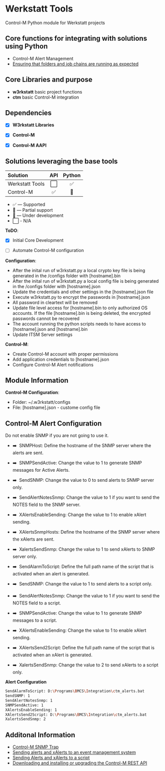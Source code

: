 # Werkstatt Tools
Control-M Python module for Werkstatt projects

## Core functions for integrating with solutions using Python
- Control-M Alert Management
- [Ensuring that folders and job chains are running as expected](https://community.bmc.com/s/news/aA33n000000Xb6XCAS/ensuring-that-folders-and-job-chains-are-running-as-expected "Control-M Alert Management")

## Core Libraries and purpose
- **w3rkstatt** basic project functions
- **ctm** basic Control-M integration

## Dependencies
- [X] **W3rkstatt Libraries**
- [X] **Control-M**
- [X] **Control-M AAPI**


## Solutions leveraging the base tools
| Solution                  | API           | Python        |
| :-------------            | :---:         | :---:         | 
| Werkstatt Tools           | ⬜            | ✅    | 
| Control-M                 | ✅            | 🔶    | 



* ✅ — Supported
* 🔶 — Partial support
* 🚧 — Under development
* ⬜ - N/A ️


**ToDO**: 
- [x] Initial Core Development
- [ ] Automate Control-M configuration 


**Configuration**: 
- After the inital run of w3rkstatt.py a local crypto key file is being generated in the /configs folder with [hostname].bin
- After the inital run of w3rkstatt.py a local config file is being generated in the /configs folder with [hostname].json
- Update the credentials and other settings in the [hostname].json file
- Execute w3rkstatt.py to encrypt the passwords in [hostname].json
- All password in cleartext will be removed
- Update file level access for [hostname].bin to only authorized OS accounts. If the file [hostname].bin is being deleted, the encrypted passwords cannot be recovered 
- The account running the python scripts needs to have access to [hostname].json and [hostname].bin
- Update ITSM Server settings

**Control-M**:
- Create Control-M account with proper permissions
- Add application credentials to [hostname].json
- Configure Control-M Alert notifications


## Module Information
**Control-M Configuration**: 
- Folder: ~/.w3rkstatt/configs
- File: [hostname].json - custome config file

## Control-M Alert Configuration
Do not enable SNMP if you are not going to use it.

- :arrow_right: &nbsp;SNMPHost: Define the hostname of the SNMP server where the alerts are sent.
- :arrow_right: &nbsp;SNMPSendActive: Change the value to 1 to generate SNMP messages for Active Alerts.
- :arrow_right: &nbsp;SendSNMP: Change the value to 0 to send alerts to SNMP server only.
- :arrow_right: &nbsp;SendAlertNotesSnmp: Change the value to 1 if you want to send the NOTES field to the SNMP server.
- :arrow_right: &nbsp;XAlertsEnableSending: Change the value to 1 to enable xAlert sending.
- :arrow_right: &nbsp;XAlertsSnmpHosts: Define the hostname of the SNMP server where the xAlerts are sent.
- :arrow_right: &nbsp;XalertsSendSnmp: Change the value to 1 to send xAlerts to SNMP server only.

- :arrow_right: &nbsp;SendAlarmToScript: Define the full path name of the script that is activated when an alert is generated.
- :arrow_right: &nbsp;SendSNMP: Change the value to 1 to send alerts to a script only.
- :arrow_right: &nbsp;SendAlertNotesSnmp: Change the value to 1 if you want to send the NOTES field to a script.
- :arrow_right: &nbsp;SNMPSendActive: Change the value to 1 to generate SNMP messages to a script.
- :arrow_right: &nbsp;XAlertsEnableSending: Change the value to 1 to enable xAlert sending.
- :arrow_right: &nbsp;XAlertsSend2Script: Define the full path name of the script that is activated when an xAlert is generated.
- :arrow_right: &nbsp;XalertsSendSnmp: Change the value to 2 to send xAlerts to a script only.

**Alert Configuration**
```bash
SendAlarmToScript: D:\Programs\BMCS\Integration\ctm_alerts.bat
SendSNMP: 1
SendAlertNotesSnmp: 1
SNMPSendActive: 1
XAlertsEnableSending: 1
XAlertsSend2Script: D:\Programs\BMCS\Integration\ctm_alerts.bat
XalertsSendSnmp: 2
```

## Additonal Information
- [Control-M SNMP Trap](https://documents.bmc.com/supportu/9.0.20/help/Main_help/en-US/index.htm#45731.htm)
- [Sending alerts and xAlerts to an event management system](https://documents.bmc.com/supportu/9.0.20/help/Main_help/en-US/index.htm#45709.htm)
- [Sending Alerts and xAlerts to a script](https://documents.bmc.com/supportu/9.0.20/help/Main_help/en-US/index.htm#45710.htm)
- [Downloading and installing or upgrading the Control-M REST API](https://docs.bmc.com/docs/automation-api/monthly/installation-1007966461.html#Installation-download)
